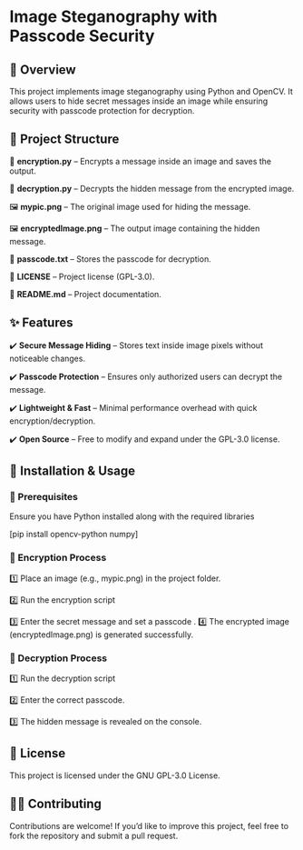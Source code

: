 # Image Steganography with Passcode Security

## 📌 Overview
This project implements image steganography using Python and OpenCV. It allows users to hide secret messages inside an image while ensuring security with passcode protection for decryption.

## 📂 Project Structure
📜 **encryption.py** – Encrypts a message inside an image and saves the output.

📜 **decryption.py** – Decrypts the hidden message from the encrypted image.

🖼️ **mypic.png** – The original image used for hiding the message.

🖼️ **encryptedImage.png** – The output image containing the hidden message.

🔑 **passcode.txt** – Stores the passcode for decryption.

📄 **LICENSE** – Project license (GPL-3.0).

📖 **README.md** – Project documentation.

## ✨ Features
✔️ **Secure Message Hiding** – Stores text inside image pixels without noticeable changes.

✔️ **Passcode Protection** – Ensures only authorized users can decrypt the message.

✔️ **Lightweight & Fast** – Minimal performance overhead with quick encryption/decryption.

✔️ **Open Source** – Free to modify and expand under the GPL-3.0 license.

## 🚀 Installation & Usage

### 🔹 Prerequisites
Ensure you have Python installed along with the required libraries

[pip install opencv-python numpy]

### 🔹 Encryption Process

1️⃣ Place an image (e.g., mypic.png) in the project folder.

2️⃣ Run the encryption script

3️⃣ Enter the secret message and set a passcode
.
4️⃣ The encrypted image (encryptedImage.png) is generated successfully.


### 🔹 Decryption Process

1️⃣ Run the decryption script

2️⃣ Enter the correct passcode.

3️⃣ The hidden message is revealed on the console.

## 📜 License

This project is licensed under the GNU GPL-3.0 License.

## 👨‍💻 Contributing

Contributions are welcome! If you’d like to improve this project, feel free to fork the repository and submit a pull request.
